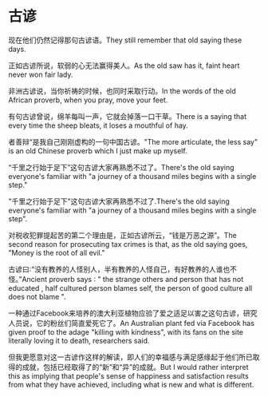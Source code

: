 # 古谚

<p><span class="chinese">现在他们仍然记得那句古谚语。</span><span class="english">They still remember that old saying these days.</span></p>

<p><span class="chinese">正如古谚所说，软弱的心无法赢得美人。</span><span class="english">As the old saw has it, faint heart never won fair lady.</span></p>

<p><span class="chinese">非洲古谚说，当你祈祷的时候，也同时采取行动。</span><span class="english">In the words of the old African proverb, when you pray, move your feet.</span></p>

<p><span class="chinese">有句古谚曾说，绵羊每叫一声，它就会掉落一口干草。</span><span class="english">There is a saying that every time the sheep bleats, it loses a mouthful of hay.</span></p>

<p><span class="chinese">者善辩“是我自己刚刚虚构的一句中国古谚。</span><span class="english">"The more articulate, the less say" is an old Chinese proverb which I just make up myself.</span></p>

<p><span class="chinese">“千里之行始于足下”这句古谚大家再熟悉不过了。</span><span class="english">There's the old saying everyone's familiar with "a journey of a thousand miles begins with a single step."</span></p>

<p><span class="chinese">"千里之行始于足下"这句古谚大家再熟悉不过了.</span><span class="english">There's the old saying everyone's familiar with "a journey of a thousand miles begins with a single step".</span></p>

<p><span class="chinese">对税收犯罪提起苦的第二个理由是，正如古谚所云，“钱是万恶之源”。</span><span class="english">The second reason for prosecuting tax crimes is that, as the old saying goes, "Money is the root of all evil."</span></p>

<p><span class="chinese">古谚曰∶“没有教养的人怪别人，半有教养的人怪自己，有好教养的人谁也不怪。”</span><span class="english">Ancient proverb says ∶ " the strange others and person that has not educated , half cultured person blames self, the person of good culture all does not blame ".</span></p>

<p><span class="chinese">一种通过Facebook来培养的澳大利亚植物应验了爱之适足以害之这句古谚，研究人员说，它的粉丝们简直爱死它了。</span><span class="english">An Australian plant fed via Facebook has given proof to the adage "killing with kindness", with its fans on the site literally loving it to death, researchers said.</span></p>

<p><span class="chinese">但我更愿意对这一古谚作这样的解读，即人们的幸福感与满足感缘起于他们所已取得的成就，包括已经取得了的“新”和“异”的成就。</span><span class="english">But I would rather interpret this as implying that people's sense of happiness and satisfaction results from what they have achieved, including what is new and what is different.</span></p>

